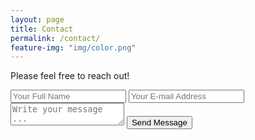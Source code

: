 ```yaml
---
layout: page
title: Contact
permalink: /contact/
feature-img: "img/color.png"
---
```


Please feel free to reach out!

<form action="https://getsimpleform.com/messages?form_api_token=9e7ea6d5db93a276e5316ccb861231f0" method="post">
  <!-- the redirect_to is optional, the form will redirect to the referrer on submission -->
  <input type='hidden' name='redirect_to' value='http://www.natepauzenga.com/thank-you/' />
  <input type='text' name='name' placeholder='Your Full Name' />
  <input type='email' name='email' placeholder='Your E-mail Address' />
  <textarea name='message' placeholder='Write your message ...'></textarea>
  <input type='submit' value='Send Message' />
</form>
